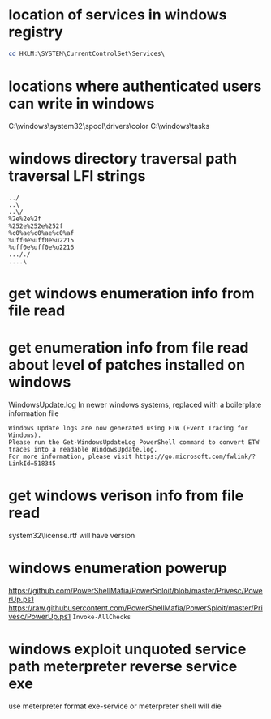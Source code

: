 # location of services in windows registry
```powershell
cd HKLM:\SYSTEM\CurrentControlSet\Services\
```

# locations where authenticated users can write in windows
C:\windows\system32\spool\drivers\color
C:\windows\tasks

# windows directory traversal path traversal LFI strings
```
../
..\
..\/
%2e%2e%2f
%252e%252e%252f
%c0%ae%c0%ae%c0%af
%uff0e%uff0e%u2215
%uff0e%uff0e%u2216
..././
....\
```

# get windows enumeration info from file read
# get enumeration info from file read about level of patches installed on windows
WindowsUpdate.log
In newer windows systems, replaced with a boilerplate information file
```
Windows Update logs are now generated using ETW (Event Tracing for Windows).
Please run the Get-WindowsUpdateLog PowerShell command to convert ETW traces into a readable WindowsUpdate.log.
For more information, please visit https://go.microsoft.com/fwlink/?LinkId=518345
```
# get windows verison info from file read
system32\license.rtf will have version

# windows enumeration powerup
https://github.com/PowerShellMafia/PowerSploit/blob/master/Privesc/PowerUp.ps1
https://raw.githubusercontent.com/PowerShellMafia/PowerSploit/master/Privesc/PowerUp.ps1
`Invoke-AllChecks`

# windows exploit unquoted service path meterpreter reverse service exe
use meterpreter format exe-service or meterpreter shell will die
